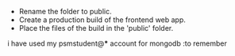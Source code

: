 - Rename the folder to public.
- Create a production build of the frontend web app.
- Place the files of the build in the 'public' folder.

i have used my psmstudent@**\*** account for mongodb :to remember
